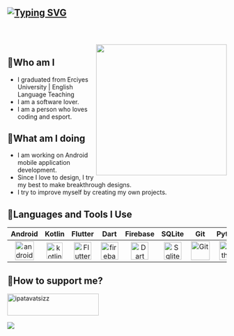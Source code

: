 <!-- Header -->
<!-- ![GithubBanner3](https://user-images.githubusercontent.com/79931228/190871899-12046d2d-2f52-4573-9c50-0146bddf1f32.png)
<br><br><br> -->

<!-- Typing Mode -->
[![Typing SVG](https://readme-typing-svg.herokuapp.com?font=OpenSans&size=40&duration=6000&pause=1000&color=b0e0e6&center=true&vCenter=true&width=1333&lines=Welcome+to+my+Github+Profile+🥳)](https://git.io/typing-svg)
<br><br>
---
<br>

<!-- Gif --> 
<img align="right" width=300 height=300 src="https://github.com/user-attachments/assets/fabf3a2c-a91d-40a9-befb-6d16df9da2fc" />

## 🔸Who am I
- I graduated from Erciyes University | English Language Teaching<br>
- I am a software lover.<br>
- I am a person who loves coding and esport.<br>

## 🔸What am I doing
- I am working on Android mobile application development.<br>
- Since I love to design, I try my best to make breakthrough designs.<br>
- I try to improve myself by creating my own projects.


## 🔸Languages and Tools I Use

| Android | Kotlin | Flutter | Dart | Firebase | SQLite | Git | Python | Figma
| :-: | :-: | :-: | :-: | :-: | :-: | :-: | :-: | :-:
|<img align="center" src="https://developer.android.com/images/logos/android.svg" alt="android" width="43" height="43"/>|<img align="center" src="https://www.vectorlogo.zone/logos/kotlinlang/kotlinlang-icon.svg" alt="kotlin" width="37" height="37"/>|<img align="center" src="https://raw.githubusercontent.com/rahul-jha98/README_icons/refs/heads/main/language_and_tools/square/flutter/flutter.svg" alt="Flutter" width="40" height="40" />|<img align="center" src="https://www.vectorlogo.zone/logos/firebase/firebase-icon.svg" alt="firebase" width="40" height="40"/>|<img align="center" src="https://raw.githubusercontent.com/rahul-jha98/README_icons/refs/heads/main/language_and_tools/square/dart/dart.svg" alt="Dart" width="40" height="40" />|<img align="center" src="https://www.vectorlogo.zone/logos/sqlite/sqlite-icon.svg" alt="Sqlite" width="40" height="40"/>|<img align="center" src="https://raw.githubusercontent.com/rahul-jha98/github_readme_icons/main/language_and_tools/square/git-scm/git-scm.svg" alt="Git" width="43" height="43"/>|<img align="center" src="https://raw.githubusercontent.com/rahul-jha98/README_icons/refs/heads/main/language_and_tools/square/python/python.svg" alt="Python" width="43" height="43"/>|<img align="center" src="https://cdn-icons-png.flaticon.com/512/5968/5968705.png" alt="figma" width="41" height="41"/>|<img align="center" 

## 🔸How to support me?
<img align="left" src="https://cdn.buymeacoffee.com/buttons/v2/default-yellow.png" height="50" width="210" alt="ipatavatsizz" /><br><br><br>

<img align="center" src="https://github.com/user-attachments/assets/9d3f7172-8a90-4764-aa63-899b359c2065" />
